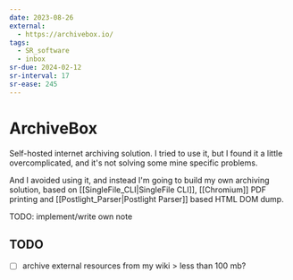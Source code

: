 ```yaml
---
date: 2023-08-26
external:
  - https://archivebox.io/
tags:
  - SR_software
  - inbox
sr-due: 2024-02-12
sr-interval: 17
sr-ease: 245
---
```


# ArchiveBox

Self-hosted internet archiving solution. I tried to use it, but I found it a
little overcomplicated, and it's not solving some mine specific problems.

And I avoided using it, and instead I'm going to build my own archiving
solution, based on [[SingleFile_CLI|SingleFile CLI]],
[[Chromium]] PDF printing and
[[Postlight_Parser|Postlight Parser]] based HTML DOM dump.

TODO: implement/write own note

## TODO

- [ ] archive external resources from my wiki > less than 100 mb?
